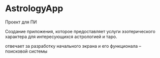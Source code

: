 # AstrologyApp
Проект для ПИ

Создание приложения, которое предоставляет услуги эзотерического характера для интересующихся астрологией и таро.

отвечает за разработку начального экрана и его функционала – поисковой системы

